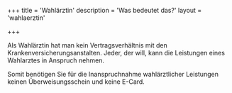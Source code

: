 +++
title = 'Wahlärztin'
description = 'Was bedeutet das?'
layout = 'wahlaerztin'

+++

Als Wahlärztin hat man kein Vertragsverhältnis mit den Krankenversicherungsanstalten. Jeder, der will, kann die Leistungen eines Wahlarztes in Anspruch nehmen. 

Somit benötigen Sie für die Inanspruchnahme wahlärztlicher Leistungen keinen Überweisungsschein und keine E-Card. 

